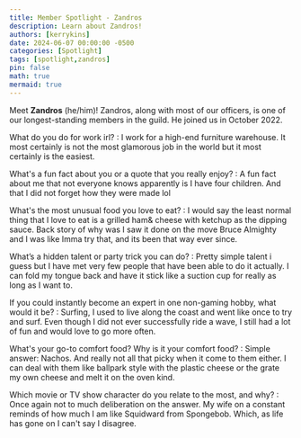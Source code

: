 ```yaml
---
title: Member Spotlight - Zandros
description: Learn about Zandros!
authors: [kerrykins]
date: 2024-06-07 00:00:00 -0500
categories: [Spotlight]
tags: [spotlight,zandros]
pin: false
math: true
mermaid: true
---
```


Meet **Zandros** (he/him)! Zandros, along with most of our officers, is one of our longest-standing members in the guild. He joined us in October 2022. 

What do you do for work irl?
:  I work for a high-end furniture warehouse. It most certainly is not the most glamorous job in the world but it most certainly is the easiest.

What's a fun fact about you or a quote that you really enjoy?
: A fun fact about me that not everyone knows apparently is I have four children. And that I did not forget how they were made lol

What's the most unusual food you love to eat?
: I would say the least normal thing that I love to eat is a grilled ham& cheese with ketchup as the dipping sauce. Back story of why was I saw it done on the move Bruce Almighty and I was like Imma try that, and its been that way ever since.

What’s a hidden talent or party trick you can do?
: Pretty simple talent i guess but I have met very few people that have been able to do it actually. I can fold my tongue back and have it stick like a suction cup for really as long as I want to.

If you could instantly become an expert in one non-gaming hobby, what would it be? 
: Surfing, I used to live along the coast and went like once to try and surf. Even though I did not ever successfully ride a wave, I still had a lot of fun and would love to go more often.

What's your go-to comfort food? Why is it  your comfort food?
: Simple answer: Nachos. And really not all that picky when it come to them either. I can deal with them like ballpark style with the plastic cheese or the grate my own cheese and melt it on the oven kind.

Which movie or TV show character do you relate to the most, and why?
: Once again not to much deliberation on the answer. My wife on a constant reminds of how much I am like Squidward from Spongebob. Which, as life has gone on I can't say I disagree.

